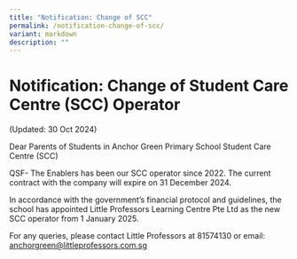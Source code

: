 ```yaml
---
title: "Notification: Change of SCC"
permalink: /notification-change-of-scc/
variant: markdown
description: ""
---
```

Notification: Change of Student Care Centre (SCC) Operator
==============
(Updated: 30 Oct 2024)


Dear Parents of Students in Anchor Green Primary School Student Care Centre (SCC)

QSF- The Enablers has been our SCC operator since 2022.  The current contract with the company will expire on 31 December 2024.

In accordance with the government’s financial protocol and guidelines, the school has appointed Little Professors Learning Centre Pte Ltd as the new SCC operator from 1 January 2025. 

For any queries, please contact Little Professors at 81574130 or email: <a href="mailto:anchorgreen@littleprofessors.com.sg">anchorgreen@littleprofessors.com.sg</a>